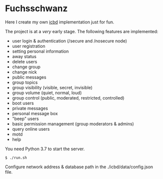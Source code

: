# Fuchsschwanz

Here I create my own [icbd](http://www.icb.net/) implementation just for fun.

The project is at a *very* early stage. The following features are implemented:

* user login & authentication (/secure and /nosecure node)
* user registration
* setting personal information
* away status
* delete users
* change group
* change nick
* public messages
* group topics
* group visibility (visible, secret, invisible)
* group volume (quiet, normal, loud)
* group control (public, moderated, restricted, controlled)
* boot users
* private messages
* personal message box
* "beep" users
* basic permission management (group moderators & admins)
* query online users
* motd
* help

You need Python 3.7 to start the server.

	$ ./run.sh

Configure network address & database path in the ./icbd/data/config.json file.
